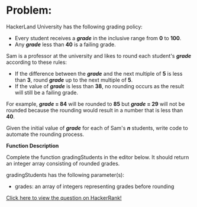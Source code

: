 # Problem:

HackerLand University has the following grading policy:

* Every student receives a ***grade*** in the inclusive range from **0** to **100**.
* Any ***grade*** less than **40** is a failing grade.

Sam is a professor at the university and likes to round each student's  ***grade*** according to these rules:

* If the difference between the ***grade*** and the next multiple of **5** is less than **3**, round ***grade*** up to the next multiple of **5**.
* If the value of ***grade*** is less than **38**, no rounding occurs as the result will still be a failing grade.
  
For example, ***grade* = 84** will be rounded to **85** but ***grade* = 29** will not be rounded because the rounding would result in a number that is less than **40**.

Given the initial value of ***grade*** for each of Sam's ***n*** students, write code to automate the rounding process.

**Function Description**

Complete the function gradingStudents in the editor below. It should return an integer array consisting of rounded grades.

gradingStudents has the following parameter(s):

* grades: an array of integers representing grades before rounding

<a href="https://www.hackerrank.com/challenges/grading/problem" target="_blank">Click here to view the question on HackerRank!</a>